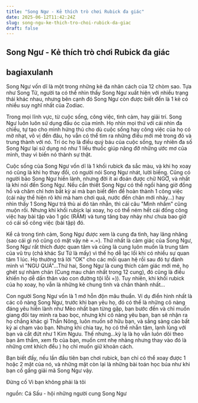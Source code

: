 ```yaml
---
title: "Song Ngư - Kẻ thích trò chơi Rubick đa giác"
date: 2025-06-12T11:42:24Z
slug: song-ngu-ke-thich-tro-choi-rubick-da-giac
draft: false
---
```


## Song Ngư - Kẻ thích trò chơi Rubick đa giác

## bagiaxulanh

Song Ngư vốn dĩ là một trong những kẻ đa nhân cách của 12 chòm sao. Tựa như Song Tử, người ta có thể nhìn thấy Song Ngư xuất hiện với nhiều trạng thái khác nhau, nhưng bên cạnh đó Song Ngư còn được biết đến là 1 kẻ có nhiều suy nghĩ nhất của Zodiac.
 
Trong mọi lĩnh vực, từ cuộc sống, công việc, tình cảm, hay giải trí. Song Ngư luôn luôn sử dụng đầu óc của mình. Họ nhìn mọi thứ với cái nhìn đa chiều, tự tạo cho mình hứng thú cho dù cuộc sống hay công việc của họ có mờ nhạt, vô vị đến đâu, họ vẫn có thể tìm ra những điều mới mẻ trong đó và trung thành với nó. Trí óc họ là điều quý báu của cuộc sống, tuy nhiên đa số Song Ngư lại sử dụng nó như 1 liều thuốc giúp nâng đỡ những ước mơ của mình, thay vì biến nó thành sự thật.
 
Cuộc sống của Song Ngư vốn dĩ là 1 khối rubick đa sắc màu, và khi họ xoay nó cũng là khi họ thay đổi, có người nói Song Ngư nhát, lười biếng. Cũng có người bảo Song Ngư hiền lành, nhưng đời ít ai đoán được chữ NGỜ, và nhất là khi nói đến Song Ngư. Nếu cần thiết Song Ngư có thể ngồi hàng giờ đồng hồ và chăm chỉ hơn bất kỳ ai mà bạn biết đến để hoàn thành 1 công việc (cái này thể hiện rõ khi mà ham chơi quá, nước đến chân mới nhảy...) hay nhìn thấy 1 Song Ngư trả thù ai đó tàn nhẫn, thì cái câu "Mình nhầm" cũng muộn rồi.
Nhưng khi khối rubick lại xoay, họ có thể ném hết cái đống công việc hay bài tập vào 1 góc (RẦM) và tung tăng bay nhảy như chưa bao giờ có cái số công việc (bài tập) đó.
 
Kể cả trong tình cảm, Song Ngư được xem là cung đa tình, hay lăng nhăng (sao cái gì nó cũng có mặt vậy nè =.=). Thứ nhất là cảm giác của Song Ngư, Song Ngư rất thích được quan tâm và cũng là cung luôn muốn là trung tâm của vũ trụ (chả khác Sư Tử là mấy) vì thế họ dễ lạc lối khi có nhiều sự quan tâm 1 lúc. Họ thường trả lời "OK" cho các mối quan hệ rồi sau đó tự đánh mình vì "NGU QUÁ"...Thứ hai, Song Ngư là cung thích cảm giác mới mẻ, họ ghét sự nhàm chán (Cung mau chán nhất trong 12 cung), đó cũng là điều khiến họ dễ dấn thân vào con đường tội lỗi =)).
Tuy nhiên, khi khối rubick của họ xoay, họ vẫn là những kẻ chung tình và chân thành nhất...
 
Con người Song Ngư vốn là 1 mớ hỗn độn mâu thuẩn.
Ví dụ điển hình nhất là các cô nàng Song Ngư, trước khi bạn yêu họ, đó có thể là những cô nàng đáng yêu hiền lành như Mèo nhất bạn từng gặp, bạn bước đến và chỉ muốn giang đôi tay mình ra bao bọc, nhưng khi cô nàng yêu bạn, bạn sẽ nhận ra họ chẳng khác gì Thần Nông, luôn muốn sở hữu bạn, và sẳng sàng cào bất kỳ ai chạm vào bạn. Nhưng khi chia tay, họ có thể nhẫn tâm, lạnh lùng với bạn và cắt đứt như 1 Kim Ngưu. Thế nhưng...kỳ lạ là họ vẫn luôn dõi theo bạn âm thầm, xem fb của bạn, muốn cmt nhẹ nhàng nhưng thay vào đó là những cmt khích đểu ) họ chỉ muốn giữ khoản cách.
 
Bạn biết đấy, nếu lần đầu tiên bạn chơi rubick, bạn chỉ có thể xoay được 1 hoặc 2 mặt của nó, và những mặt còn lại là những bài toán học búa như khi bạn cố gắng giải mã Song Ngư vậy.
 
Đừng cố  Vì bạn không phải là tôi 
 
 
 
nguồn: Cá Sấu - hội những người cung Song Ngư